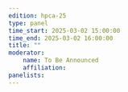 ```yaml
---
edition: hpca-25
type: panel
time_start: 2025-03-02 15:00:00
time_end: 2025-03-02 16:00:00
title: ""
moderator:
    name: To Be Announced
    affiliation: 
panelists:
---
```


